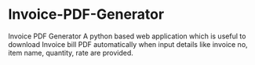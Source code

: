# Invoice-PDF-Generator
Invoice PDF Generator
A python based web application which is useful to download Invoice bill PDF automatically when input details like invoice no, item name, quantity, rate are provided.
